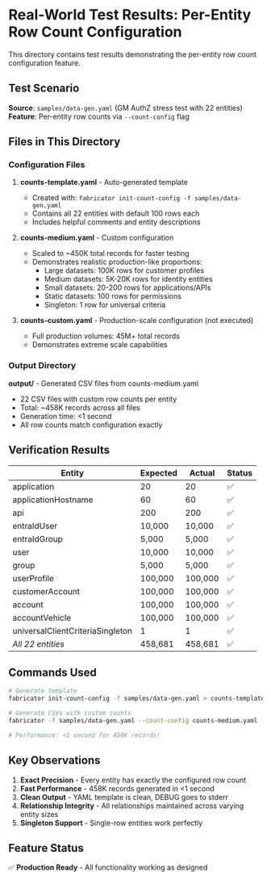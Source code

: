 # Real-World Test Results: Per-Entity Row Count Configuration

This directory contains test results demonstrating the per-entity row count configuration feature.

## Test Scenario

**Source**: `samples/data-gen.yaml` (GM AuthZ stress test with 22 entities)
**Feature**: Per-entity row counts via `--count-config` flag

## Files in This Directory

### Configuration Files

1. **counts-template.yaml** - Auto-generated template
   - Created with: `fabricator init-count-config -f samples/data-gen.yaml`
   - Contains all 22 entities with default 100 rows each
   - Includes helpful comments and entity descriptions

2. **counts-medium.yaml** - Custom configuration
   - Scaled to ~450K total records for faster testing
   - Demonstrates realistic production-like proportions:
     - Large datasets: 100K rows for customer profiles
     - Medium datasets: 5K-20K rows for identity entities
     - Small datasets: 20-200 rows for applications/APIs
     - Static datasets: 100 rows for permissions
     - Singleton: 1 row for universal criteria

3. **counts-custom.yaml** - Production-scale configuration (not executed)
   - Full production volumes: 45M+ total records
   - Demonstrates extreme scale capabilities

### Output Directory

**output/** - Generated CSV files from counts-medium.yaml
- 22 CSV files with custom row counts per entity
- Total: ~458K records across all files
- Generation time: <1 second
- All row counts match configuration exactly

## Verification Results

| Entity | Expected | Actual | Status |
|--------|----------|--------|--------|
| application | 20 | 20 | ✅ |
| applicationHostname | 60 | 60 | ✅ |
| api | 200 | 200 | ✅ |
| entraIdUser | 10,000 | 10,000 | ✅ |
| entraIdGroup | 5,000 | 5,000 | ✅ |
| user | 10,000 | 10,000 | ✅ |
| group | 5,000 | 5,000 | ✅ |
| userProfile | 100,000 | 100,000 | ✅ |
| customerAccount | 100,000 | 100,000 | ✅ |
| account | 100,000 | 100,000 | ✅ |
| accountVehicle | 100,000 | 100,000 | ✅ |
| universalClientCriteriaSingleton | 1 | 1 | ✅ |
| *All 22 entities* | 458,681 | 458,681 | ✅ |

## Commands Used

```bash
# Generate template
fabricator init-count-config -f samples/data-gen.yaml > counts-template.yaml

# Generate CSVs with custom counts
fabricator -f samples/data-gen.yaml --count-config counts-medium.yaml -o output/

# Performance: <1 second for 458K records!
```

## Key Observations

1. **Exact Precision** - Every entity has exactly the configured row count
2. **Fast Performance** - 458K records generated in <1 second
3. **Clean Output** - YAML template is clean, DEBUG goes to stderr
4. **Relationship Integrity** - All relationships maintained across varying entity sizes
5. **Singleton Support** - Single-row entities work perfectly

## Feature Status

✅ **Production Ready** - All functionality working as designed
